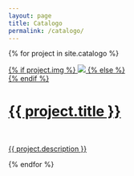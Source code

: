 ```yaml
---
layout: page
title: Catalogo
permalink: /catalogo/
---
```


{% for project in site.catalogo %}
<div class="project ">
  <div class="thumbnail">
    <a href="{{ site.baseurl }}{{ project.url }}">
    {% if project.img %}
    <img class="thumbnail" src="{{ project.img }}"/>
    {% else %}
    <div class="thumbnail blankbox"></div>
    {% endif %}
    <span>
        <h1>{{ project.title }}</h1>
        <br/>
        <p>{{ project.description }}</p>
    </span>
    </a>
  </div>
</div>

{% endfor %}

